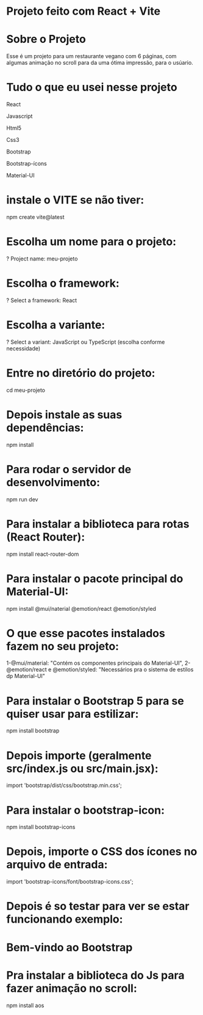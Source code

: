 # Projeto feito com React + Vite

# Sobre o Projeto
Esse é um projeto para um restaurante vegano com 6 páginas,
com algumas animação no scroll para da uma ótima impressão,
para o usúario.


# Tudo o que eu usei nesse projeto
React

Javascript

Html5

Css3

Bootstrap

Bootstrap-ícons

Material-UI




# instale o VITE se não tiver:
npm create vite@latest

# Escolha um nome para o projeto:
? Project name: meu-projeto

# Escolha o framework:
? Select a framework: React

# Escolha a variante:
? Select a variant: JavaScript ou TypeScript (escolha conforme necessidade)

# Entre no diretório do projeto:
cd meu-projeto

# Depois instale as suas dependências:
npm install

# Para rodar o servidor de desenvolvimento:
npm run dev

# Para instalar a biblioteca para rotas (React Router):
npm install react-router-dom

# Para instalar o pacote principal do Material-UI:
npm install @mui/naterial @emotion/react @emotion/styled

# O que esse pacotes instalados fazem no seu projeto:
1-@mui/material: "Contém os componentes principais do Material-UI",
2-@emotion/react e @emotion/styled: "Necessários pra o sistema de estilos dp Material-UI"

# Para instalar o Bootstrap 5 para se quiser usar para estilizar:
npm install bootstrap

# Depois importe (geralmente src/index.js ou src/main.jsx):
import 'bootstrap/dist/css/bootstrap.min.css';

# Para instalar o bootstrap-icon:
npm install bootstrap-icons

# Depois, importe o CSS dos ícones no arquivo de entrada:
import 'bootstrap-icons/font/bootstrap-icons.css';

# Depois é so testar para ver  se estar funcionando exemplo:
<h1 className="text-primary">Bem-vindo ao Bootstrap</h1>

# Pra instalar a biblioteca do Js para fazer animação no scroll:
npm install aos


